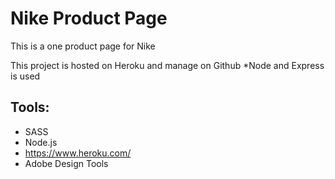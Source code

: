 # Nike Product Page

This is a one product page for Nike

This project is hosted on Heroku and manage on Github
*Node and Express is used
## Tools:
- SASS
- Node.js
- https://www.heroku.com/ 
- Adobe Design Tools
